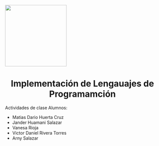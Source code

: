 <p align="left">
  <img src="https://github.com/user-attachments/assets/2cae9b13-d1de-4a5a-a827-643818c98091" width="200">
  <h1 align="center">Implementación de Lengauajes de Programamción</h1>
</p>

Actividades de clase
Alumnos:
- Matias Dario Huerta Cruz
- Jander Huamani Salazar
- Vanesa Rioja
- Victor Daniel Rivera Torres
- Arny Salazar
